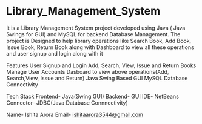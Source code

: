 # Library_Management_System
It is a Library Management System project developed using Java ( Java Swings for GUI) and MySQL for backend Database Management. The project is Designed to help library operations like Search Book, Add Book, Issue Book, Return Book along with Dashboard to view all these operations and user signup and login along with it

Features
User Signup and Login
Add, Search, View, Issue and Return Books
Manage User Accounts 
Dasboard to view above operations(Add, Search,View, Issue and Return)
Java Swing Based GUI
MySQL Database Connectivity

Tech Stack
Frontend- Java(Swing GUI)
Backend- GUI
IDE- NetBeans
Connector- JDBC(Java Database Connnectivity)

Name- Ishita Arora
Email- ishitaarora3544@gmail.com
